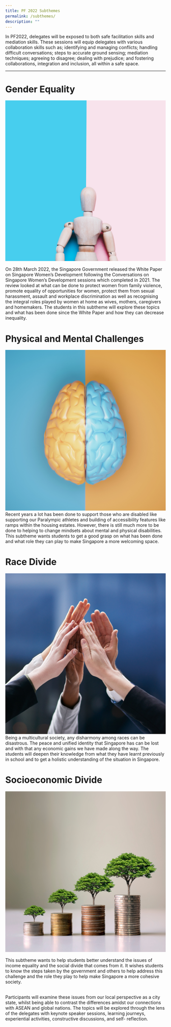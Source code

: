 ```yaml
---
title: PF 2022 Subthemes
permalink: /subthemes/
description: ""
---
```

In PF2022, delegates will be exposed to both safe facilitation skills and mediation skills. These sessions will equip delegates with various collaboration skills such as; identifying and managing conflicts; handling difficult conversations; steps to accurate ground sensing; mediation techniques; agreeing to disagree; dealing with prejudice; and fostering collaborations, integration and inclusion, all within a safe space. <br>

****
# Gender Equality <br>
![](/images/gender%20equality.png) <br>

 On 28th March 2022, the Singapore Government released the White Paper on Singapore Women’s Development following the Conversations on Singapore Women’s Development sessions which completed in 2021. The review looked at what can be done to protect women from family violence, promote equality of opportunities for women, protect them from sexual harassment, assault and workplace discrimination as well as recognising the integral roles played by women at home as wives, mothers, caregivers and homemakers. The students in this subtheme will explore these topics and what has been done since the White Paper and how they can decrease inequality. <br> 
 
 # Physical and Mental Challenges<br>
![](/images/mental.png) <br>
Recent years a lot has been done to support those who are disabled like supporting our Paralympic athletes and building of accessibility features like ramps within the housing estates. However, there is still much more to be done to helping to change mindsets about mental and physical disabilities. This subtheme wants students to get a good grasp on what has been done and what role they can play to make Singapore a more welcoming space. <br>


 # Race Divide <br>
 ![](/images/race%20divide.png) <br>
Being a multicultural society, any disharmony among races can be disastrous. The peace and unified identity that Singapore has can be lost and with that any economic gains we have made along the way. The students will deepen their knowledge from what they have learnt previously in school and to get a holistic understanding of the situation in Singapore. <br>


 # Socioeconomic Divide <br>
 ![](/images/socio.png) <br>
 
This subtheme wants to help students better understand the issues of income equality and the social divide that comes from it. It wishes students to know the steps taken by the government and others to help address this challenge and the role they play to help make Singapore a more cohesive society. <br>


<br>
Participants will examine these issues from our local perspective as a city state, whilst being able to contrast the differences amidst our connections with ASEAN and global nations. The topics will be explored through the lens of the delegates with keynote speaker sessions, learning journeys, experiential activities, constructive discussions, and self- reflection.